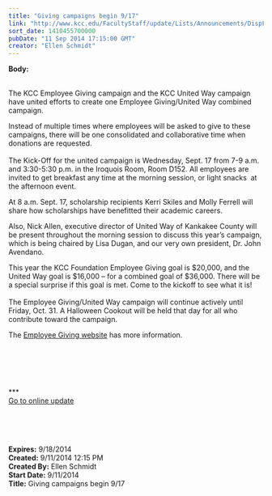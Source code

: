 ```yaml
---
title: "Giving campaigns begin 9/17"
link: "http://www.kcc.edu/FacultyStaff/update/Lists/Announcements/DispForm.aspx?ID=1623"
sort_date: 1410455700000
pubDate: "11 Sep 2014 17:15:00 GMT"
creator: "Ellen Schmidt"
---
```


<div><b>Body:</b> <div class="ExternalClass345DC7C7246C430A9E9565C6379F95CC"><p>​<br />The KCC Employee Giving campaign and the KCC United Way campaign have united efforts to create one Employee Giving/United Way combined campaign. </p>
<p>Instead of multiple times where employees will be asked to give to these campaigns, there will be one consolidated and collaborative time when donations are requested. <br /><br />The Kick-Off for the united campaign is Wednesday, Sept. 17 from 7-9 a.m. and 3:30-5:30 p.m. in the Iroquois Room, Room D152. All employees are invited to get breakfast any time at the morning session, or light snacks  at the afternoon event.</p>
<p>At 8 a.m. Sept. 17, scholarship recipients Kerri Skiles and Molly Ferrell will share how scholarships have benefitted their academic careers. </p>
<p>Also, Nick Allen, executive director of United Way of Kankakee County will be present throughout the morning session to discuss this year’s campaign, which is being chaired by Lisa Dugan, and our very own president, Dr. John Avendano.</p>
<p>This year the KCC Foundation Employee Giving goal is $20,000, and the United Way goal is $16,000 – for a combined goal of $36,000. There will be a special surprise if this goal is met. Come to the kickoff to see what it is!  <br /><br />The Employee Giving/United Way campaign will continue actively until Friday, Oct. 31. A Halloween Cookout will be held that day for all who contribute toward the campaign.</p>
<p>The <a href="/Foundation/giving/eg/Pages/2014campaign.aspx">Employee Giving website</a> has more information.</p>
<p> </p>
<p><br /> <br /> <br />***<br /><a href="/update">Go to online update</a><br /><br /> <br /></p>
<p> </p></div></div>
<div><b>Expires:</b> 9/18/2014</div>
<div><b>Created:</b> 9/11/2014 12:15 PM</div>
<div><b>Created By:</b> Ellen Schmidt</div>
<div><b>Start Date:</b> 9/11/2014</div>
<div><b>Title:</b> Giving campaigns begin 9/17</div>
